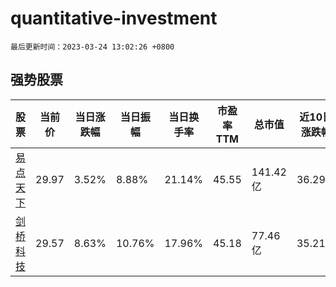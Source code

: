 # quantitative-investment

`最后更新时间：2023-03-24 13:02:26 +0800`

## 强势股票

|股票|当前价|当日涨跌幅|当日振幅|当日换手率|市盈率TTM|总市值|近10日涨跌幅|
|----|----|----|----|----|----|----|----|
|[易点天下](https://xueqiu.com/S/SZ301171)|29.97|3.52%|8.88%|21.14%|45.55|141.42亿|36.29%|
|[剑桥科技](https://xueqiu.com/S/SH603083)|29.57|8.63%|10.76%|17.96%|45.18|77.46亿|35.21%|
